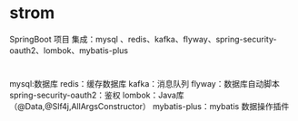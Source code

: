 # strom
SpringBoot 项目
集成：mysql 、redis、kafka、flyway、spring-security-oauth2、lombok、mybatis-plus
#
mysql:数据库
redis：缓存数据库
kafka：消息队列
flyway：数据库自动脚本
spring-security-oauth2：鉴权
lombok：Java库（@Data,@Slf4j,AllArgsConstructor）
mybatis-plus：mybatis 数据操作插件